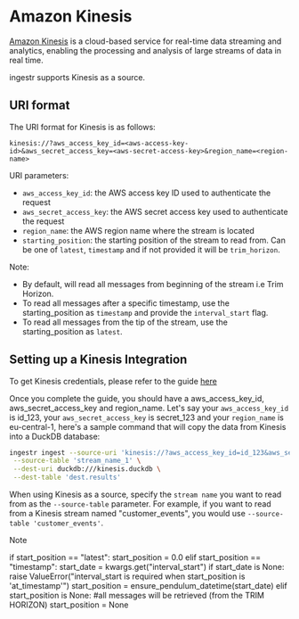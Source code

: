 # Amazon Kinesis

[Amazon Kinesis](https://docs.aws.amazon.com/streams/latest/dev/key-concepts.html) is a
cloud-based service for real-time data streaming and analytics, enabling the processing and analysis of large streams of data in real time.

ingestr supports Kinesis as a source.

## URI format
The URI format for Kinesis is as follows:

```plaintext
kinesis://?aws_access_key_id=<aws-access-key-id>&aws_secret_access_key=<aws-secret-access-key>&region_name=<region-name>
``` 

URI parameters:
- `aws_access_key_id`: the AWS access key ID used to authenticate the request
- `aws_secret_access_key`: the AWS secret access key used to authenticate the request
- `region_name`: the AWS region name where the stream is located
- `starting_position`: the starting position of the stream to read from. Can be one of `latest`, `timestamp` and if not provided it will be `trim_horizon`.

Note:
- By default, will read all messages from beginning of the stream i.e Trim Horizon.
- To read all messages after a specific timestamp, use the starting_position as `timestamp` and provide the `interval_start` flag.
- To read all messages from the tip of the stream, use the starting_position as `latest`.

## Setting up a Kinesis Integration
To get Kinesis credentials, please refer to the guide [here](https://dlthub.com/docs/dlt-ecosystem/verified-sources/amazon_kinesis#grab-credentials)

Once you complete the guide, you should have a aws_access_key_id, aws_secret_access_key and region_name. Let's say your `aws_access_key_id` is id_123, your `aws_secret_access_key` is secret_123 and your `region_name` is eu-central-1, here's a sample command that will copy the data from Kinesis into a DuckDB database:

```bash
ingestr ingest --source-uri 'kinesis://?aws_access_key_id=id_123&aws_secret_access_key=secret_123&region_name=eu-central-1' \
 --source-table 'stream_name_1' \
 --dest-uri duckdb:///kinesis.duckdb \
 --dest-table 'dest.results'
```

When using Kinesis as a source, specify the `stream name` you want to read from as the `--source-table` parameter. For example, if you want to read from a Kinesis stream named "customer_events", you would use `--source-table 'customer_events'`.


> [!NOTE]
> if start_position == "latest":
            start_position = 0.0
        elif start_position == "timestamp":
            start_date = kwargs.get("interval_start")
            if start_date is None:
                raise ValueError("interval_start is required when start_position is 'at_timestamp'")
            start_position = ensure_pendulum_datetime(start_date)
        elif start_position is None:
            #all messages will be retrieved (from the TRIM HORIZON)
            start_position = None
